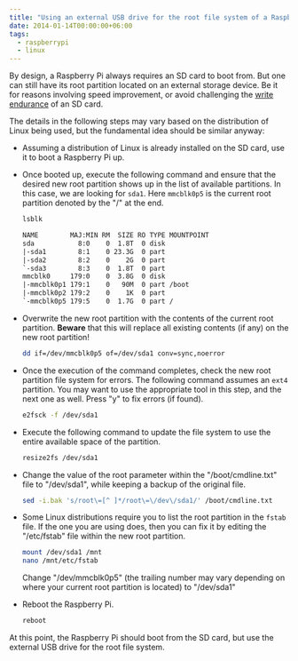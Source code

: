 ```yaml
---
title: "Using an external USB drive for the root file system of a Raspberry Pi"
date: 2014-01-14T00:00:00+06:00
tags:
  - raspberrypi
  - linux
---
```


By design, a Raspberry Pi always requires an SD card to boot from. But one can still have its root partition located on an external storage device. Be it for reasons involving speed improvement, or avoid challenging the [write endurance](http://en.wikipedia.org/wiki/Flash_memory#Write_endurance) of an SD card.

The details in the following steps may vary based on the distribution of Linux being used, but the fundamental idea should be similar anyway:

- Assuming a distribution of Linux is already installed on the SD card, use it to boot a Raspberry Pi up.

- Once booted up, execute the following command and ensure that the desired new root partition shows up in the list of available partitions. In this case, we are looking for `sda1`. Here `mmcblk0p5` is the current root partition denoted by the "/" at the end.

    ``` sh {linenos=false}
    lsblk
    ```
    ``` txt {linenos=false}
    NAME        MAJ:MIN RM  SIZE RO TYPE MOUNTPOINT
    sda           8:0    0  1.8T  0 disk 
    |-sda1        8:1    0 23.3G  0 part 
    |-sda2        8:2    0    2G  0 part 
    `-sda3        8:3    0  1.8T  0 part 
    mmcblk0     179:0    0  3.8G  0 disk
    |-mmcblk0p1 179:1    0   90M  0 part /boot
    |-mmcblk0p2 179:2    0    1K  0 part
    `-mmcblk0p5 179:5    0  1.7G  0 part /
    ```

- Overwrite the new root partition with the contents of the current root partition. **Beware** that this will replace all existing contents (if any) on the new root partition!

    ``` sh {linenos=false}
    dd if=/dev/mmcblk0p5 of=/dev/sda1 conv=sync,noerror
    ```

- Once the execution of the command completes, check the new root partition file system for errors. The following command assumes an `ext4` partition. You may want to use the appropriate tool in this step, and the next one as well. Press "y" to fix errors (if found).

    ``` sh {linenos=false}
    e2fsck -f /dev/sda1
    ```

- Execute the following command to update the file system to use the entire available space of the partition.

    ``` sh {linenos=false}
    resize2fs /dev/sda1
    ```

- Change the value of the root parameter within the "/boot/cmdline.txt" file to "/dev/sda1", while keeping a backup of the original file.

    ``` sh {linenos=false}
    sed -i.bak 's/root\=[^ ]*/root\=\/dev\/sda1/' /boot/cmdline.txt
    ```

- Some Linux distributions require you to list the root partition in the `fstab` file. If the one you are using does, then you can fix it by editing the "/etc/fstab" file within the new root partition.

    ``` sh {linenos=false}
    mount /dev/sda1 /mnt
    nano /mnt/etc/fstab
    ```

    Change "/dev/mmcblk0p5" (the trailing number may vary depending on where your current root partition is located) to "/dev/sda1"

- Reboot the Raspberry Pi.

    ``` sh {linenos=false}
    reboot
    ```

At this point, the Raspberry Pi should boot from the SD card, but use the external USB drive for the root file system.